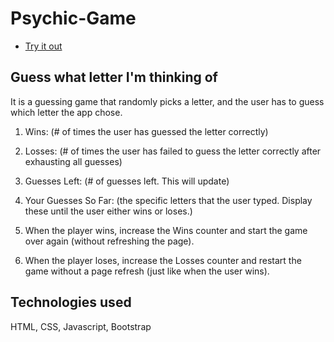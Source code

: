 # Psychic-Game

* [Try it out](https://nmalk.github.io/Psychic-Game/)

## Guess what letter I'm thinking of

It is a guessing game that randomly picks a letter, and the user has to guess which letter the app chose.

1. Wins: (# of times the user has guessed the letter correctly)

2. Losses: (# of times the user has failed to guess the letter correctly after exhausting all guesses)

3. Guesses Left: (# of guesses left. This will update)

4. Your Guesses So Far: (the specific letters that the user typed. Display these until the user either wins or loses.)

5. When the player wins, increase the Wins counter and start the game over again (without refreshing the page).

6. When the player loses, increase the Losses counter and restart the game without a page refresh (just like when the user wins).

## Technologies used

HTML, CSS, Javascript, Bootstrap